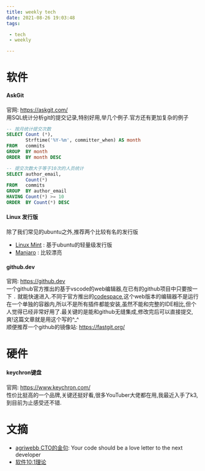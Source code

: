 ```yaml
---
title: weekly tech
date: 2021-08-26 19:03:48
tags:

 - tech
 - weekly

---
```


# 软件

#### AskGit
官网: https://askgit.com/  
用SQL统计分析git的提交记录,特别好用,举几个例子.官方还有更加复杂的例子

```sql
-- 按月统计提交次数
SELECT Count (*),
       Strftime('%Y-%m', committer_when) AS month
FROM   commits
GROUP  BY month
ORDER  BY month DESC

-- 提交次数大于等于10次的人员统计
SELECT author_email,
       Count(*)
FROM   commits
GROUP  BY author_email
HAVING Count(*) >= 10
ORDER  BY Count(*) DESC 

```

#### Linux 发行版
除了我们常见的ubuntu之外,推荐两个比较有名的发行版

- [Linux Mint](https://linuxmint.com/) : 基于ubuntu的轻量级发行版
- [Manjaro](https://manjaro.org/) : 比较漂亮

#### github.dev
官网: https://github.dev  
一个github官方推出的基于vscode的web编辑器,在已有的github项目中只要按一下 `.` 就能快速进入.不同于官方推出的[codespace](https://github.com/features/codespaces),这个web版本的编辑器不是运行在一个单独的容器内,所以不是所有插件都能安装,虽然不能和完整的IDE相比,但个人觉得已经非常好用了.最关键的是能和github无缝集成,修改完后可以直接提交,爽!这篇文章就是用这个写的^_^  
顺便推荐一个github的镜像站: https://fastgit.org/

# 硬件

#### keychron键盘
官网: https://www.keychron.com/  
性价比挺高的一个品牌,关键还挺好看,很多YouTuber大佬都在用,我最近入手了k3,到目前为止感受还不错.

# 文摘

- [agriwebb CTO的金句](https://www.agriwebb.com/au/your-code-should-be-a-love-letter-to-the-next-developer/): Your code should be a love letter to the next developer
- [软件10:1理论](https://www.ybrikman.com/writing/2018/08/12/the-10-to-1-rule-of-writing-and-programming/)

